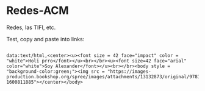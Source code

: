 # Redes-ACM
Redes, las TIFI, etc.


Test, copy and paste into links:

```

data:text/html,<center><u><font size = 42 face="impact" color = "white">Holi prro</font></u><br></br><u><font size=42 face="arial" color="white">Soy Alexander</font></u><br></br><body style = "background-color:green;"><img src = "https://images-production.bookshop.org/spree/images/attachments/13132873/original/9781524763169.jpg?1600811885"></center></body>

```
